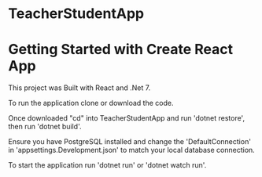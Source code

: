 # TeacherStudentApp
# Getting Started with Create React App

This project was Built with React and .Net 7.

To run the application clone or download the code. 

Once downloaded "cd" into TeacherStudentApp and run 'dotnet restore', then run 'dotnet build'.

Ensure you have PostgreSQL installed and change the 'DefaultConnection' in 'appsettings.Development.json' to match your local database connection.

To start the application  run 'dotnet run' or 'dotnet watch run'.




